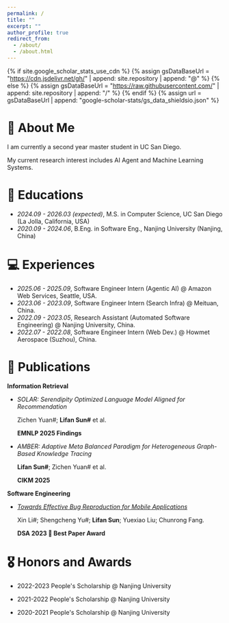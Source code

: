 ```yaml
---
permalink: /
title: ""
excerpt: ""
author_profile: true
redirect_from: 
  - /about/
  - /about.html
---
```


{% if site.google_scholar_stats_use_cdn %}
{% assign gsDataBaseUrl = "https://cdn.jsdelivr.net/gh/" | append: site.repository | append: "@" %}
{% else %}
{% assign gsDataBaseUrl = "https://raw.githubusercontent.com/" | append: site.repository | append: "/" %}
{% endif %}
{% assign url = gsDataBaseUrl | append: "google-scholar-stats/gs_data_shieldsio.json" %}

<span class='anchor' id='about-me'></span>

# 🤔 About Me

I am currently a second year master student in UC San Diego. 

My current research interest includes AI Agent and Machine Learning Systems. 

<span class='anchor' id='education'></span>

# 📖 Educations
- *2024.09 - 2026.03 (expected)*, M.S. in Computer Science, UC San Diego (La Jolla, California, USA)
- *2020.09 - 2024.06*, B.Eng. in Software Eng., Nanjing University  (Nanjing, China)

<span class='anchor' id='experiences'></span>

# 💻 Experiences
- *2025.06 - 2025.09*, Software Engineer Intern (Agentic AI) @ Amazon Web Services, Seattle, USA.
- *2023.06 - 2023.09*, Software Engineer Intern (Search Infra) @ Meituan, China.
- *2022.09 - 2023.05*, Research Assistant (Automated Software Engineering) @ Nanjing University, China.
- *2022.07 - 2022.08*, Software Engineer Intern (Web Dev.) @ Howmet Aerospace (Suzhou), China.

<span class='anchor' id='publications'></span>

# 📝 Publications 

**Information Retrieval**

- *SOLAR: Serendipity Optimized Language Model Aligned for Recommendation*
  
  Zichen Yuan#; **Lifan Sun#** et al.

  **EMNLP 2025 Findings**

- *AMBER: Adaptive Meta Balanced Paradigm for Heterogeneous Graph-Based Knowledge Tracing*
  
  **Lifan Sun#**; Zichen Yuan# et al.

  **CIKM 2025**


**Software Engineering**

- [*Towards Effective Bug Reproduction for Mobile Applications*](https://ieeexplore.ieee.org/abstract/document/10314157)
  
  Xin Li#; Shengcheng Yu#; **Lifan Sun**; Yuexiao Liu; Chunrong Fang. 
  
  **DSA 2023 🏅 Best Paper Award**

<span class='anchor' id='honors-and-awards'></span>

# 🎖 Honors and Awards

- 2022-2023 People's Scholarship @ Nanjing University

- 2021-2022 People's Scholarship @ Nanjing University

- 2020-2021 People's Scholarship @ Nanjing University